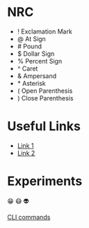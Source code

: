 # NRC
* ! Exclamation Mark
* @ At Sign
* \# Pound
* $ Dollar Sign
* % Percent Sign
* ^ Caret
* & Ampersand
* \* Asterisk
* ( Open Parenthesis
* ) Close Parenthesis

# Useful Links
* [Link 1](https://www.youtube.com/watch?v=gMkZCSTBvV0)
* [Link 2](https://www.youtube.com/watch?v=WJq4jWSQNd8)

# Experiments
😁
😷
👽

[CLI commands](docs/cli.md)